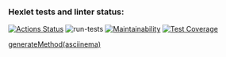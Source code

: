 ### Hexlet tests and linter status:
[![Actions Status](https://github.com/Oleg995/java-project-lvl2/workflows/hexlet-check/badge.svg)](https://github.com/Oleg995/java-project-lvl2/actions)
![run-tests](https://github.com/afiskon/go-rest-service-example/workflows/run-tests/badge.svg)
[![Maintainability](https://api.codeclimate.com/v1/badges/5b8f3ac1c30894d0e56c/maintainability)](https://codeclimate.com/github/Oleg995/java-project-lvl2/maintainability)
[![Test Coverage](https://api.codeclimate.com/v1/badges/a99a88d28ad37a79dbf6/test_coverage)](https://codeclimate.com/github/Oleg995/java-project-lvl2/test_coverage)


[generateMethod(asciinema)](https://asciinema.org/a/MDRn1468O3Cz8jB6jODoOFtj5) 
